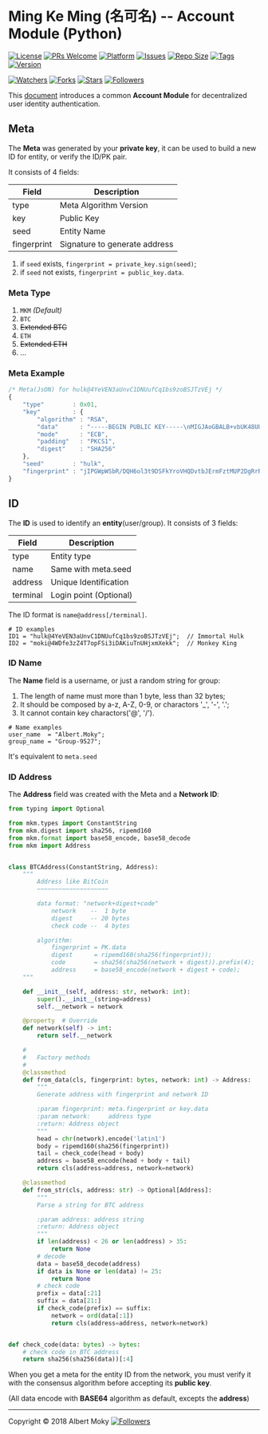 # Ming Ke Ming (名可名) -- Account Module (Python)

[![License](https://img.shields.io/github/license/dimchat/mkm-py)](https://github.com/dimchat/mkm-py/blob/master/LICENSE)
[![PRs Welcome](https://img.shields.io/badge/PRs-welcome-brightgreen.svg)](https://github.com/dimchat/mkm-py/pulls)
[![Platform](https://img.shields.io/badge/Platform-Python%203-brightgreen.svg)](https://github.com/dimchat/mkm-py/wiki)
[![Issues](https://img.shields.io/github/issues/dimchat/mkm-py)](https://github.com/dimchat/mkm-py/issues)
[![Repo Size](https://img.shields.io/github/repo-size/dimchat/mkm-py)](https://github.com/dimchat/mkm-py/archive/refs/heads/main.zip)
[![Tags](https://img.shields.io/github/tag/dimchat/mkm-py)](https://github.com/dimchat/mkm-py/tags)
[![Version](https://img.shields.io/pypi/v/mkm)](https://pypi.org/project/mkm)

[![Watchers](https://img.shields.io/github/watchers/dimchat/mkm-py)](https://github.com/dimchat/mkm-py/watchers)
[![Forks](https://img.shields.io/github/forks/dimchat/mkm-py)](https://github.com/dimchat/mkm-py/forks)
[![Stars](https://img.shields.io/github/stars/dimchat/mkm-py)](https://github.com/dimchat/mkm-py/stargazers)
[![Followers](https://img.shields.io/github/followers/dimchat)](https://github.com/orgs/dimchat/followers)

This [document](https://github.com/moky/DIMP/blob/master/MingKeMing-Identity.md) introduces a common **Account Module** for decentralized user identity authentication.

## Meta

The **Meta** was generated by your **private key**, it can be used to build a new ID for entity, or verify the ID/PK pair.

It consists of 4 fields:

| Field       | Description                   |
| ----------- | ----------------------------- |
| type        | Meta Algorithm Version        |
| key         | Public Key                    |
| seed        | Entity Name                   |
| fingerprint | Signature to generate address |

1. if ```seed``` exists, ```fingerprint = private_key.sign(seed)```;
2. if ```seed``` not exists, ```fingerprint = public_key.data```.

### Meta Type

1. ```MKM``` _(Default)_
2. ```BTC```
3. ~~Extended BTC~~
4. ```ETH```
5. ~~Extended ETH~~
6. ...

### Meta Example
```javascript
/* Meta(JsON) for hulk@4YeVEN3aUnvC1DNUufCq1bs9zoBSJTzVEj */
{
    "type"        : 0x01,
    "key"         : {
        "algorithm" : "RSA",
        "data"      : "-----BEGIN PUBLIC KEY-----\nMIGJAoGBALB+vbUK48UU9rjlgnohQowME+3JtTb2hLPqtatVOW364/EKFq0/PSdnZVE9V2Zq+pbX7dj3nCS4pWnYf40ELH8wuDm0Tc4jQ70v4LgAcdy3JGTnWUGiCsY+0Z8kNzRkm3FJid592FL7ryzfvIzB9bjg8U2JqlyCVAyUYEnKv4lDAgMBAAE=\n-----END PUBLIC KEY-----",
        "mode"      : "ECB",
        "padding"   : "PKCS1",
        "digest"    : "SHA256"
    },
    "seed"        : "hulk",
    "fingerprint" : "jIPGWpWSbR/DQH6ol3t9DSFkYroVHQDvtbJErmFztMUP2DgRrRSNWuoKY5Y26qL38wfXJQXjYiWqNWKQmQe/gK8M8NkU7lRwm+2nh9wSBYV6Q4WXsCboKbnM0+HVn9Vdfp21hMMGrxTX1pBPRbi0567ZjNQC8ffdW2WvQSoec2I="
}
```

## ID
The **ID** is used to identify an **entity**(user/group). It consists of 3 fields:

| Field       | Description                   |
| ----------- | ----------------------------- |
| type        | Entity type                   |
| name        | Same with meta.seed           |
| address     | Unique Identification         |
| terminal    | Login point (Optional)        |

The ID format is ```name@address[/terminal]```.

```
# ID examples
ID1 = "hulk@4YeVEN3aUnvC1DNUufCq1bs9zoBSJTzVEj";  // Immortal Hulk
ID2 = "moki@4WDfe3zZ4T7opFSi3iDAKiuTnUHjxmXekk";  // Monkey King
```

### ID Name
The **Name** field is a username, or just a random string for group:

1. The length of name must more than 1 byte, less than 32 bytes;
2. It should be composed by a-z, A-Z, 0-9, or charactors '_', '-', '.';
3. It cannot contain key charactors('@', '/').

```
# Name examples
user_name  = "Albert.Moky";
group_name = "Group-9527";
```

It's equivalent to ```meta.seed```

### ID Address

The **Address** field was created with the Meta and a **Network ID**:

```python
from typing import Optional

from mkm.types import ConstantString
from mkm.digest import sha256, ripemd160
from mkm.format import base58_encode, base58_decode
from mkm import Address


class BTCAddress(ConstantString, Address):
    """
        Address like BitCoin
        ~~~~~~~~~~~~~~~~~~~~

        data format: "network+digest+code"
            network    --  1 byte
            digest     -- 20 bytes
            check code --  4 bytes

        algorithm:
            fingerprint = PK.data
            digest      = ripemd160(sha256(fingerprint));
            code        = sha256(sha256(network + digest)).prefix(4);
            address     = base58_encode(network + digest + code);
    """

    def __init__(self, address: str, network: int):
        super().__init__(string=address)
        self.__network = network

    @property  # Override
    def network(self) -> int:
        return self.__network

    #
    #   Factory methods
    #
    @classmethod
    def from_data(cls, fingerprint: bytes, network: int) -> Address:
        """
        Generate address with fingerprint and network ID

        :param fingerprint: meta.fingerprint or key.data
        :param network:     address type
        :return: Address object
        """
        head = chr(network).encode('latin1')
        body = ripemd160(sha256(fingerprint))
        tail = check_code(head + body)
        address = base58_encode(head + body + tail)
        return cls(address=address, network=network)

    @classmethod
    def from_str(cls, address: str) -> Optional[Address]:
        """
        Parse a string for BTC address

        :param address: address string
        :return: Address object
        """
        if len(address) < 26 or len(address) > 35:
            return None
        # decode
        data = base58_decode(address)
        if data is None or len(data) != 25:
            return None
        # check code
        prefix = data[:21]
        suffix = data[21:]
        if check_code(prefix) == suffix:
            network = ord(data[:1])
            return cls(address=address, network=network)


def check_code(data: bytes) -> bytes:
    # check code in BTC address
    return sha256(sha256(data))[:4]
```

When you get a meta for the entity ID from the network,
you must verify it with the consensus algorithm before accepting its **public key**.

(All data encode with **BASE64** algorithm as default, excepts the **address**)

----

Copyright &copy; 2018 Albert Moky
[![Followers](https://img.shields.io/github/followers/moky)](https://github.com/moky?tab=followers)
